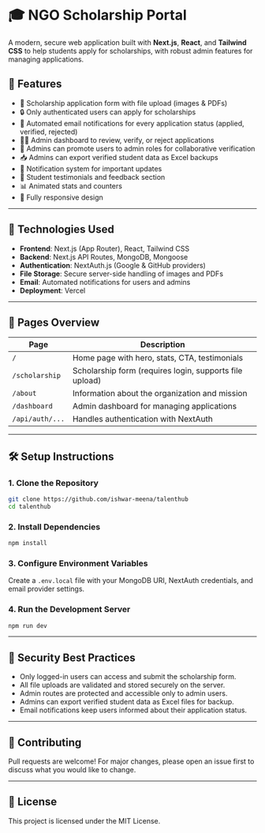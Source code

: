 # 🎓 NGO Scholarship Portal

A modern, secure web application built with **Next.js**, **React**, and **Tailwind CSS** to help students apply for scholarships, with robust admin features for managing applications.

## 🌟 Features

- 📝 Scholarship application form with file upload (images & PDFs)
- 🔒 Only authenticated users can apply for scholarships
- 📧 Automated email notifications for every application status (applied, verified, rejected)
- 🧑‍💼 Admin dashboard to review, verify, or reject applications
- 👥 Admins can promote users to admin roles for collaborative verification
- 📥 Admins can export verified student data as Excel backups
- 📢 Notification system for important updates
- 💬 Student testimonials and feedback section
- 📊 Animated stats and counters
- 📱 Fully responsive design

---

## 🚀 Technologies Used

- **Frontend**: Next.js (App Router), React, Tailwind CSS
- **Backend**: Next.js API Routes, MongoDB, Mongoose
- **Authentication**: NextAuth.js (Google & GitHub providers)
- **File Storage**: Secure server-side handling of images and PDFs
- **Email**: Automated notifications for users and admins
- **Deployment**: Vercel 

---

## 📸 Pages Overview

| Page           | Description                                           |
|----------------|------------------------------------------------------|
| `/`            | Home page with hero, stats, CTA, testimonials        |
| `/scholarship` | Scholarship form (requires login, supports file upload) |
| `/about`       | Information about the organization and mission       |
| `/dashboard`   | Admin dashboard for managing applications            |
| `/api/auth/...`| Handles authentication with NextAuth                 |

---

## 🛠️ Setup Instructions

### 1. Clone the Repository

```bash
git clone https://github.com/ishwar-meena/talenthub
cd talenthub
```

### 2. Install Dependencies

```bash
npm install
```

### 3. Configure Environment Variables

Create a `.env.local` file with your MongoDB URI, NextAuth credentials, and email provider settings.

### 4. Run the Development Server

```bash
npm run dev
```

---

## 🔐 Security Best Practices

- Only logged-in users can access and submit the scholarship form.
- All file uploads are validated and stored securely on the server.
- Admin routes are protected and accessible only to admin users.
- Admins can export verified student data as Excel files for backup.
- Email notifications keep users informed about their application status.

---

## 🤝 Contributing

Pull requests are welcome! For major changes, please open an issue first to discuss what you would like to change.

---

## 📄 License

This project is licensed under the MIT License.
